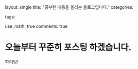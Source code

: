 layout: single
title: "공부한 내용을 올리는 블로그입니다."
categories:
  
tags:
  
use_math: true
comments: true

# 오늘부터 꾸준히 포스팅 하겠습니다.

화이팅!
